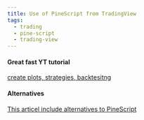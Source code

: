 ```yaml
---
title: Use of PineScript from TradingView
tags:
  - trading
  - pine-script
  - trading-view
---
```

 
#### Great fast YT tutorial
[create plots, strategies, backtesitng](https://www.youtube.com/watch?app=desktop&v=YDwU4gkeKXw)

#### Alternatives
[This articel include alternatives to PineScript](https://algotrading101.com/learn/pine-script-tradingview-guide/#why-should-i-not-use-pine-script)